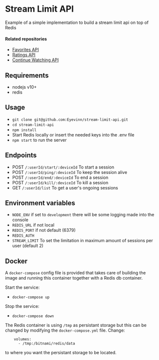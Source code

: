 # Stream Limit API

Example of a simple implementation to build a stream limit api on top of Redis

#### Related repositories

- [Favorites API](https://github.com/Eyevinn/favorites-api)
- [Ratings API](https://github.com/Eyevinn/ratings-api)
- [Continue Watching API](https://github.com/Eyevinn/continue-watching-api)

## Requirements

- nodejs v10+
- redis

## Usage
- `git clone git@github.com:Eyevinn/stream-limit-api.git`
- `cd stream-limit-api`
- `npm install`
- Start Redis locally or insert the needed keys into the .env file
- `npm start` to run the server

## Endpoints

- POST `/:userId/start/:deviceId` To start a session
- POST `/:userId/ping/:deviceId` To keep the session alive
- POST `/:userId/end/:deviceId` To end a session
- POST `/:userId/kill/:deviceId` To kill a session
- GET `/:userId/list` To get a user's ongoing sessions

## Environment variables

- `NODE_ENV` if set to `development` there will be some logging made into the console
- `REDIS_URL` if not local
- `REDIS_PORT` if not default (6379)
- `REDIS_AUTH`
- `STREAM_LIMIT` To set the limitation in maximum amount of sessions per user (default 2)

## Docker

A `docker-compose` config file is provided that takes care of building the image and running this container together with a Redis db container.

Start the service:

- `docker-compose up`

Stop the service:

- `docker-compose down`

The Redis container is using `/tmp` as persistant storage but this can be changed by modifying the `docker-compose.yml` file. Change:

```
    volumes:
      - /tmp:/bitnami/redis/data
```

to where you want the persistant storage to be located.
